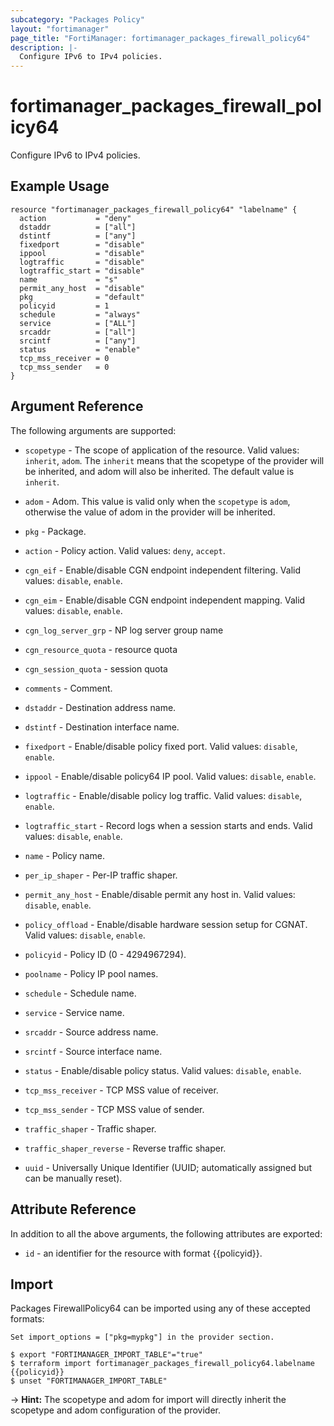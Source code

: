 ```yaml
---
subcategory: "Packages Policy"
layout: "fortimanager"
page_title: "FortiManager: fortimanager_packages_firewall_policy64"
description: |-
  Configure IPv6 to IPv4 policies.
---
```


# fortimanager_packages_firewall_policy64
Configure IPv6 to IPv4 policies.

## Example Usage

```hcl
resource "fortimanager_packages_firewall_policy64" "labelname" {
  action           = "deny"
  dstaddr          = ["all"]
  dstintf          = ["any"]
  fixedport        = "disable"
  ippool           = "disable"
  logtraffic       = "disable"
  logtraffic_start = "disable"
  name             = "s"
  permit_any_host  = "disable"
  pkg              = "default"
  policyid         = 1
  schedule         = "always"
  service          = ["ALL"]
  srcaddr          = ["all"]
  srcintf          = ["any"]
  status           = "enable"
  tcp_mss_receiver = 0
  tcp_mss_sender   = 0
}
```

## Argument Reference


The following arguments are supported:

* `scopetype` - The scope of application of the resource. Valid values: `inherit`, `adom`. The `inherit` means that the scopetype of the provider will be inherited, and adom will also be inherited. The default value is `inherit`.
* `adom` - Adom. This value is valid only when the `scopetype` is `adom`, otherwise the value of adom in the provider will be inherited.
* `pkg` - Package.

* `action` - Policy action. Valid values: `deny`, `accept`.

* `cgn_eif` - Enable/disable CGN endpoint independent filtering. Valid values: `disable`, `enable`.

* `cgn_eim` - Enable/disable CGN endpoint independent mapping. Valid values: `disable`, `enable`.

* `cgn_log_server_grp` - NP log server group name
* `cgn_resource_quota` - resource quota
* `cgn_session_quota` - session quota
* `comments` - Comment.
* `dstaddr` - Destination address name.
* `dstintf` - Destination interface name.
* `fixedport` - Enable/disable policy fixed port. Valid values: `disable`, `enable`.

* `ippool` - Enable/disable policy64 IP pool. Valid values: `disable`, `enable`.

* `logtraffic` - Enable/disable policy log traffic. Valid values: `disable`, `enable`.

* `logtraffic_start` - Record logs when a session starts and ends. Valid values: `disable`, `enable`.

* `name` - Policy name.
* `per_ip_shaper` - Per-IP traffic shaper.
* `permit_any_host` - Enable/disable permit any host in. Valid values: `disable`, `enable`.

* `policy_offload` - Enable/disable hardware session setup for CGNAT. Valid values: `disable`, `enable`.

* `policyid` - Policy ID (0 - 4294967294).
* `poolname` - Policy IP pool names.
* `schedule` - Schedule name.
* `service` - Service name.
* `srcaddr` - Source address name.
* `srcintf` - Source interface name.
* `status` - Enable/disable policy status. Valid values: `disable`, `enable`.

* `tcp_mss_receiver` - TCP MSS value of receiver.
* `tcp_mss_sender` - TCP MSS value of sender.
* `traffic_shaper` - Traffic shaper.
* `traffic_shaper_reverse` - Reverse traffic shaper.
* `uuid` - Universally Unique Identifier (UUID; automatically assigned but can be manually reset).


## Attribute Reference

In addition to all the above arguments, the following attributes are exported:
* `id` - an identifier for the resource with format {{policyid}}.

## Import

Packages FirewallPolicy64 can be imported using any of these accepted formats:
```
Set import_options = ["pkg=mypkg"] in the provider section.

$ export "FORTIMANAGER_IMPORT_TABLE"="true"
$ terraform import fortimanager_packages_firewall_policy64.labelname {{policyid}}
$ unset "FORTIMANAGER_IMPORT_TABLE"
```
-> **Hint:** The scopetype and adom for import will directly inherit the scopetype and adom configuration of the provider.

